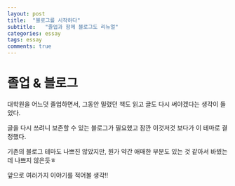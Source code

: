 ```yaml
---
layout: post
title:  "블로그를 시작하다"
subtitle:   "졸업과 함께 블로그도 리뉴얼"
categories: essay
tags: essay
comments: true
---
```


# 졸업 & 블로그
대학원을 어느덧 졸업하면서, 그동안 밀렸던 책도 읽고 글도 다시 써야겠다는 생각이 들었다.   

글을 다시 쓰려니 보존할 수 있는 블로그가 필요했고 잠깐 이것저것 보다가 이 테마로 결정했다.   

기존의 블로그 테마도 나쁘진 않았지만, 뭔가 약간 애매한 부분도 있는 것 같아서 바꿨는데 나쁘지 않은듯ㅎ   

앞으로 여러가지 이야기를 적어볼 생각!!
